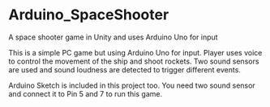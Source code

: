 # Arduino_SpaceShooter
A space shooter game in Unity and uses Arduino Uno for input

This is a simple PC game but using Arduino Uno for input. Player uses voice to control the movement of the ship and shoot rockets. Two sound sensors are used and sound loudness are detected to trigger different events.

Arduino Sketch is included in this project too. You need two sound sensor and connect it to Pin 5 and 7 to run this game.
